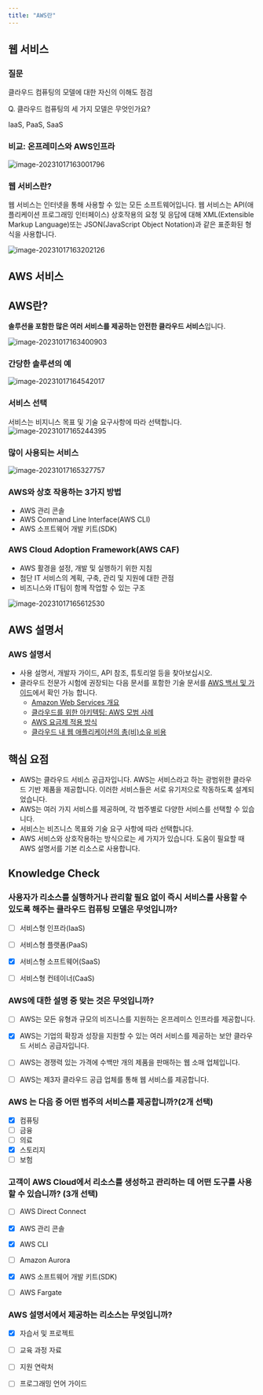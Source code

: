 ```yaml
---
title: "AWS란"
---
```


## 웹 서비스

### 질문

클라우드 컴퓨팅의 모델에 대한 자신의 이해도 점검

Q. 클라우드 컴퓨팅의 세 가지 모델은 무엇인가요?

IaaS, PaaS, SaaS

### 비교: 온프레미스와 AWS인프라

![image-20231017163001796](/../images/2023-08-22-AWS란/image-20231017163001796.png)

### 웹 서비스란?

웹 서비스는 인터넷을 통해 사용할 수 있는 모든 소프트웨어입니다. 웹 서비스는 API(애플리케이션 프로그래밍 인터페이스) 상호작용의 요청 및 응답에 대해 XML(Extensible Markup Language)또는 JSON(JavaScript Object Notation)과 같은 표준화된 형식을 사용합니다.

![image-20231017163202126](/../images/2023-08-22-AWS란/image-20231017163202126.png)

## AWS 서비스

## AWS란?

**솔루션을 포함한 많은 여러 서비스를 제공하는 안전한 클라우드 서비스**입니다.

![image-20231017163400903](/../images/2023-08-22-AWS란/image-20231017163400903-1697528093993.png)

### 간당한 솔루션의 예

![image-20231017164542017](/../images/2023-08-22-AWS란/image-20231017164542017.png)

### 서비스 선택

서비스는 비지니스 목표 및 기술 요구사항에 따라 선택합니다.![image-20231017165244395](/../images/2023-08-22-AWS란/image-20231017165244395.png)

### 많이 사용되는 서비스

![image-20231017165327757](/../images/2023-08-22-AWS란/image-20231017165327757.png)

### AWS와 상호 작용하는 3가지 방법

- AWS 관리 콘솔
- AWS Command Line Interface(AWS CLI)
- AWS 소프트웨어 개발 키트(SDK)

### AWS Cloud Adoption Framework(AWS CAF)

- AWS 활경을 설정, 개발 및 실행하기 위한 지침
- 첨단 IT 서비스의 계획, 구축, 관리 및 지원에 대한 관점
- 비즈니스와 IT팀이 함께 작업할 수 있는 구조

![image-20231017165612530](/../images/2023-08-22-AWS란/image-20231017165612530.png)

## AWS 설명서

### AWS 설명서

- 사용 설명서, 개발자 가이드, API 참조, 튜토리얼 등을 찾아보십시오.
- 클라우드 전문가 시험에 권장되는 다음 문서를 포함한 기술 문서를 [AWS 백서 및 가이드](https://aws.amazon.com/ko/whitepapers/?whitepapers-main.sort-by=item.additionalFields.sortDate&whitepapers-main.sort-order=desc&awsf.whitepapers-content-type=*all&awsf.whitepapers-global-methodology=*all&awsf.whitepapers-tech-category=*all&awsf.whitepapers-industries=*all&awsf.whitepapers-business-category=*all)에서 확인 가능 합니다.
  - [Amazon Web Services 개요](https://d0.awsstatic.com/whitepapers/aws-overview.pdf)
  - [클라우드를 위한 아키텍팅: AWS 모범 사례](https://d1.awsstatic.com/whitepapers/AWS_Cloud_Best_Practices.pdf)
  - [AWS  요금제 적용 방식](https://d0.awsstatic.com/whitepapers/aws_pricing_overview.pdf)
  - [클라우드 내 웹 애플리케이션의 총(비)소유 비용](https://media.amazonwebservices.com/AWS_TCO_Web_Applications.pdf)

## 핵심 요점

- AWS는 클라우드 서비스 공급자입니다. AWS는 서비스라고 하는 광범위한 클라우드 기반 제품을 제공합니다. 이러한 서비스들은 서로 유기저으로 작동하도록 설계되었습니다.
- AWS는 여러 가지 서비스를 제공하며, 각 범주별로 다양한 서비스를 선택할 수 있습니다.
- 서비스는 비즈니스 목표와 기술 요구 사항에 따라 선택합니다.
- AWS  서비스와 상호작용하는 방식으로는 세 가지가 있습니다. 도움이 필요할 때 AWS 설명서를 기본 리소스로 사용합니다.

## Knowledge Check

### 사용자가 리소스를 실행하거나 관리할 필요 없이 즉시 서비스를 사용할 수 있도록 해주는 클라우드 컴퓨팅 모델은 무엇입니까?

- [ ]  서비스형 인프라(IaaS)

- [ ] 서비스형 플랫폼(PaaS)
- [x] 서비스형 소프트웨어(SaaS)

- [ ] 서비스형 컨테이너(CaaS)

### AWS에 대한 설명 중 맞는 것은 무엇입니까?

- [ ] AWS는 모든 유형과 규모의 비즈니스를 지원하는 온프레미스 인프라를 제공합니다.
- [x] AWS는 기업의 확장과 성장을 지원할 수 있는 여러 서비스를 제공하는 보안 클라우드 서비스 공급자입니다.

- [ ] AWS는 경쟁력 있는 가격에 수백만 개의 제품을 판매하는 웹 소매 업체입니다.

- [ ] AWS는 제3자 클라우드 공급 업체를 통해 웹 서비스를 제공합니다.

### AWS 는 다음 중 어떤 범주의 서비스를 제공합니까?(2개 선택)

- [x] 컴퓨팅
- [ ] 금융
- [ ] 의료
- [x] 스토리지
- [ ] 보험

### 고객이 AWS Cloud에서 리소스를 생성하고 관리하는 데 어떤 도구를 사용할 수 있습니까? (3개 선택)

- [ ] AWS Direct Connect

- [x] AWS 관리 콘솔

- [x] AWS CLI

- [ ] Amazon Aurora
- [x]  AWS 소프트웨어 개발 키트(SDK)

- [ ] AWS Fargate

### AWS 설명서에서 제공하는 리소스는 무엇입니까?

- [x] 자습서 및 프로젝트

- [ ] 교육 과정 자료

- [ ] 지원 연락처

- [ ] 프로그래밍 언어 가이드